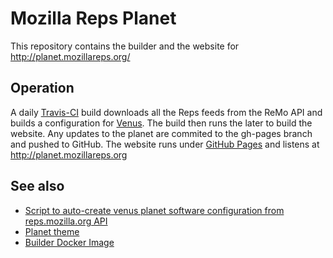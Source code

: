 # Mozilla Reps Planet

This repository contains the builder and the website for
http://planet.mozillareps.org/

## Operation

A daily [Travis-CI](http://travis-ci.org/) build downloads all the Reps feeds
from the ReMo API and builds a configuration
for [Venus](https://github.com/rubys/venus). The build then runs the later to
build the website. Any updates to the planet are commited to the gh-pages branch
and pushed to GitHub. The website runs
under [GitHub Pages](https://pages.github.com/) and listens at
http://planet.mozillareps.org


## See also

 * [Script to auto-create venus planet software configuration from reps.mozilla.org API](https://github.com/glogiotatidis/ReMo-Planet-AutoFeed/)
 * [Planet theme](https://github.com/glogiotatidis/remo-planet-theme)
 * [Builder Docker Image](https://hub.docker.com/r/giorgos/planet-mozillareps-org-builder/)
